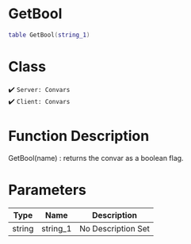 # GetBool
```lua
table GetBool(string_1)
```
# Class
✔️ `Server: Convars`  
✔️ `Client: Convars`  

# Function Description
GetBool(name) : returns the convar as a boolean flag.
# Parameters
Type|Name|Description
--|--|--
string|string_1|No Description Set
